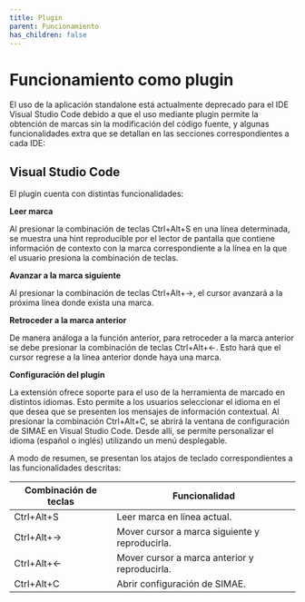 ```yaml
---
title: Plugin
parent: Funcionamiento
has_children: false
---
```


# Funcionamiento como plugin

El uso de la aplicación standalone está actualmente deprecado para el IDE Visual Studio Code debido a que el uso mediante plugin permite la obtención de marcas sin la modificación del código fuente, y algunas funcionalidades extra que se detallan en las secciones correspondientes a cada IDE:

## Visual Studio Code

El plugin cuenta con distintas funcionalidades:

**Leer marca**

Al presionar la combinación de teclas Ctrl+Alt+S en una línea determinada, se muestra una hint reproducible por el lector de pantalla que contiene información de contexto con la marca correspondiente a la línea en la que el usuario presiona la combinación de teclas.

**Avanzar a la marca siguiente**

Al presionar la combinación de teclas Ctrl+Alt+→, el cursor avanzará a la próxima línea donde exista una marca.

**Retroceder a la marca anterior**

De manera análoga a la función anterior, para retroceder a la marca anterior se debe presionar la combinación de teclas Ctrl+Alt+←. Esto hará que el cursor regrese a la línea anterior donde haya una marca.

**Configuración del plugin**

La extensión ofrece soporte para el uso de la herramienta de marcado en distintos idiomas. Esto permite a los usuarios seleccionar el idioma en el que desea que se presenten los mensajes de información contextual. Al presionar la combinación Ctrl+Alt+C, se abrirá la ventana de configuración de SIMAE en Visual Studio Code. Desde allí, se permite personalizar el idioma (español o inglés) utilizando un menú desplegable.

A modo de resumen, se presentan los atajos de teclado correspondientes a las funcionalidades descritas:

|Combinación de teclas|Funcionalidad|
|---|---|
|Ctrl+Alt+S|Leer marca en línea actual.|
|Ctrl+Alt+→|Mover cursor a marca siguiente y reproducirla.|
|Ctrl+Alt+←|Mover cursor a marca anterior y reproducirla.|
|Ctrl+Alt+C|Abrir configuración de SIMAE.|
